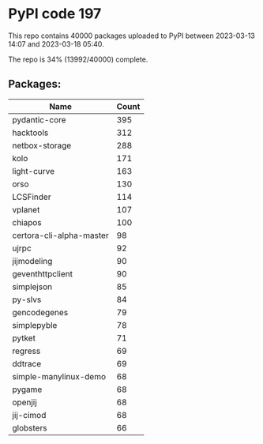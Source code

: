# PyPI code 197

This repo contains 40000 packages uploaded to PyPI between 
2023-03-13 14:07 and 2023-03-18 05:40.

The repo is 34% (13992/40000) complete.

## Packages:

| Name  | Count |
| ----- | ----- |
| pydantic-core | 395 |
| hacktools | 312 |
| netbox-storage | 288 |
| kolo | 171 |
| light-curve | 163 |
| orso | 130 |
| LCSFinder | 114 |
| vplanet | 107 |
| chiapos | 100 |
| certora-cli-alpha-master | 98 |
| ujrpc | 92 |
| jijmodeling | 90 |
| geventhttpclient | 90 |
| simplejson | 85 |
| py-slvs | 84 |
| gencodegenes | 79 |
| simplepyble | 78 |
| pytket | 71 |
| regress | 69 |
| ddtrace | 69 |
| simple-manylinux-demo | 68 |
| pygame | 68 |
| openjij | 68 |
| jij-cimod | 68 |
| globsters | 66 |


